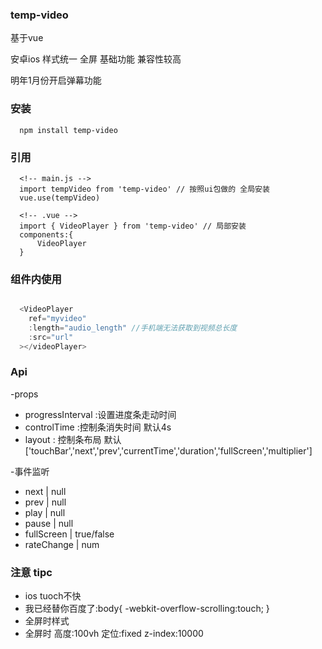### temp-video

基于vue

安卓ios 样式统一 全屏 基础功能 兼容性较高

明年1月份开启弹幕功能

### 安装 
```
  npm install temp-video
```
### 引用

```
  <!-- main.js -->
  import tempVideo from 'temp-video' // 按照ui包做的 全局安装
  vue.use(tempVideo)
  
  <!-- .vue -->
  import { VideoPlayer } from 'temp-video' // 局部安装
  components:{
      VideoPlayer
  }

```

### 组件内使用

```javascript

  <VideoPlayer 
    ref="myvideo"
    :length="audio_length" //手机端无法获取到视频总长度
    :src="url"
  ></videoPlayer>

```


### Api

-props
  - progressInterval :设置进度条走动时间
  - controlTime :控制条消失时间 默认4s
  - layout : 控制条布局 默认['touchBar','next','prev','currentTime','duration','fullScreen','multiplier']

-事件监听
  - next | null
  - prev | null
  - play | null
  - pause | null
  - fullScreen | true/false
  - rateChange | num

### 注意 tipc

- ios tuoch不快  
 - 我已经替你百度了:body{ -webkit-overflow-scrolling:touch; }
- 全屏时样式
 - 全屏时 高度:100vh 定位:fixed  z-index:10000
